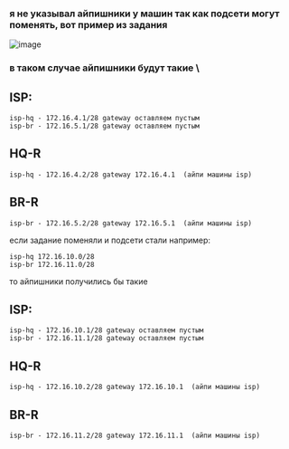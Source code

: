### я не указывал айпишники у машин так как подсети могут поменять, вот пример из задания
![image](https://github.com/user-attachments/assets/d348dfa1-4696-463c-b001-ba79811f839c)

### в таком случае айпишники будут такие \
## ISP:
```
isp-hq - 172.16.4.1/28 gateway оставляем пустым
isp-br - 172.16.5.1/28 gateway оставляем пустым
```
## HQ-R
```
isp-hq - 172.16.4.2/28 gateway 172.16.4.1  (айпи машины isp)
```
## BR-R
```
isp-br - 172.16.5.2/28 gateway 172.16.5.1  (айпи машины isp)
```

если задание поменяли и подсети стали например:
```
isp-hq 172.16.10.0/28
isp-br 172.16.11.0/28
```
то айпишники получились бы такие
## ISP:
```
isp-hq - 172.16.10.1/28 gateway оставляем пустым
isp-br - 172.16.11.1/28 gateway оставляем пустым
```
## HQ-R
```
isp-hq - 172.16.10.2/28 gateway 172.16.10.1  (айпи машины isp)
```
## BR-R
```
isp-br - 172.16.11.2/28 gateway 172.16.11.1  (айпи машины isp)
```

